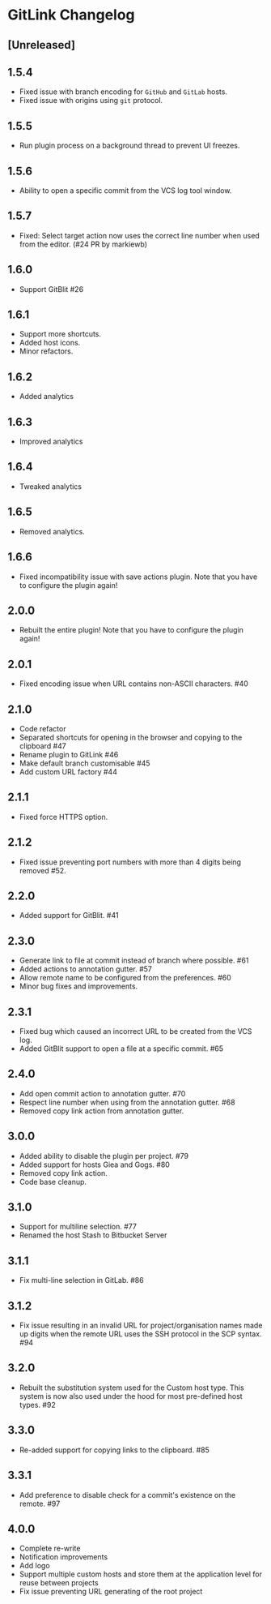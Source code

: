 <!-- Keep a Changelog guide -> https://keepachangelog.com -->

# GitLink Changelog

## [Unreleased]

## 1.5.4

- Fixed issue with branch encoding for `GitHub` and `GitLab` hosts.
- Fixed issue with origins using `git` protocol.

## 1.5.5

- Run plugin process on a background thread to prevent UI freezes.

## 1.5.6

- Ability to open a specific commit from the VCS log tool window.

## 1.5.7

-  Fixed: Select target action now uses the correct line number when used from the editor. (#24 PR by markiewb)

## 1.6.0

- Support GitBlit #26

## 1.6.1

- Support more shortcuts.
- Added host icons.
- Minor refactors.

## 1.6.2

- Added analytics

## 1.6.3

- Improved analytics

## 1.6.4

- Tweaked analytics

## 1.6.5

- Removed analytics.

## 1.6.6

- Fixed incompatibility issue with save actions plugin. Note that you have to configure the plugin again!

## 2.0.0

- Rebuilt the entire plugin! Note that you have to configure the plugin again!

## 2.0.1

- Fixed encoding issue when URL contains non-ASCII characters. #40

## 2.1.0

- Code refactor
- Separated shortcuts for opening in the browser and copying to the clipboard #47
- Rename plugin to GitLink #46
- Make default branch customisable #45
- Add custom URL factory #44

## 2.1.1

- Fixed force HTTPS option.

## 2.1.2

- Fixed issue preventing port numbers with more than 4 digits being removed #52.

## 2.2.0

- Added support for GitBlit. #41

## 2.3.0

- Generate link to file at commit instead of branch where possible. #61
- Added actions to annotation gutter. #57
- Allow remote name to be configured from the preferences. #60
- Minor bug fixes and improvements.

## 2.3.1

- Fixed bug which caused an incorrect URL to be created from the VCS log.
- Added GitBlit support to open a file at a specific commit. #65

## 2.4.0

- Add open commit action to annotation gutter. #70
- Respect line number when using from the annotation gutter. #68
- Removed copy link action from annotation gutter.

## 3.0.0

- Added ability to disable the plugin per project. #79
- Added support for hosts Giea and Gogs. #80
- Removed copy link action.
- Code base cleanup.

## 3.1.0

- Support for multiline selection. #77
- Renamed the host Stash to Bitbucket Server

## 3.1.1

- Fix multi-line selection in GitLab. #86

## 3.1.2

- Fix issue resulting in an invalid URL for project/organisation names made up digits when the remote URL uses
  the SSH protocol in the SCP syntax. #94

## 3.2.0

- Rebuilt the substitution system used for the Custom host type. This system is now also used under the hood for most
  pre-defined host types. #92

## 3.3.0

- Re-added support for copying links to the clipboard. #85

## 3.3.1

- Add preference to disable check for a commit's existence on the remote. #97

## 4.0.0

- Complete re-write
- Notification improvements
- Add logo
- Support multiple custom hosts and store them at the application level for reuse between projects
- Fix issue preventing URL generating of the root project